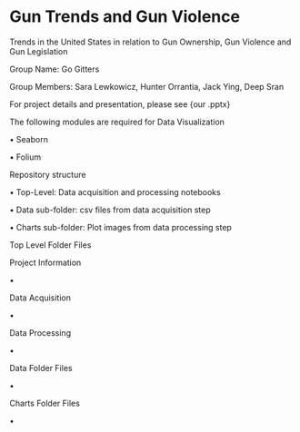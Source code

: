 # Gun Trends and Gun Violence
Trends in the United States in relation to Gun Ownership, Gun Violence and Gun Legislation

Group Name: Go Gitters

Group Members: Sara Lewkowicz, Hunter Orrantia, Jack Ying, Deep Sran

For project details and presentation, please see {our .pptx}

The following modules are required for Data Visualization

•	Seaborn

•	Folium

Repository structure

•	Top-Level: Data acquisition and processing notebooks

•	Data sub-folder: csv files from data acquisition step

•	Charts sub-folder: Plot images from data processing step

Top Level Folder Files

Project Information

•	

Data Acquisition

•	

Data Processing

•	

Data Folder Files

•	

Charts Folder Files

•	
